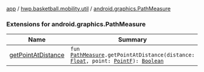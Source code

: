 [app](../../index.md) / [hwp.basketball.mobility.util](../index.md) / [android.graphics.PathMeasure](.)

### Extensions for android.graphics.PathMeasure

| Name | Summary |
|---|---|
| [getPointAtDistance](get-point-at-distance.md) | `fun `[`PathMeasure`](https://developer.android.com/reference/android/graphics/PathMeasure.html)`.getPointAtDistance(distance: `[`Float`](https://kotlinlang.org/api/latest/jvm/stdlib/kotlin/-float/index.html)`, point: `[`PointF`](../-point-f/index.md)`): `[`Boolean`](https://kotlinlang.org/api/latest/jvm/stdlib/kotlin/-boolean/index.html) |
